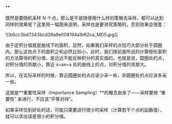 **

既然是要随机采样 N 个点，那么是不是随便用什么样的策略去采样，都可以达到同样的效果呢？这里用一幅图来说明，采样也是要讲究策略的，否则效果会很差：

![[b5cc3bd7343bcd39a9e008194a1b62ca_MD5.jpg]]

由于定积分值就是曲线下的面积，显然，如果我们采样的点恰巧大部分处于圆圈内，那么这些点下的面积之和必然比较小，此时，我们按前面所说的计算矩形面积的方法算得的积分值，是远远不能反映积分的真实值的。也就是说，圆圈处的点，对积分值的贡献小，靠近 x=ax=a 处的曲线上的点，对积分值的贡献大。

所以，在实际采样的时候，靠近圆圈处的点应该少采一些，非圆圈处的点应该多采一些。

这就是**重要性采样（Importance Sampling）**的概念由来了——采样要按 “重要性” 来进行，不应该“平等对待”。

如果采样恰到好处的话，可能只需要进行很少的采样（计算若干个点的函数值），就可以求出误差很小的积分值。